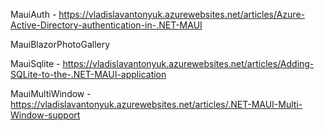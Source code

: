 MauiAuth - https://vladislavantonyuk.azurewebsites.net/articles/Azure-Active-Directory-authentication-in-.NET-MAUI

MauiBlazorPhotoGallery

MauiSqlite - https://vladislavantonyuk.azurewebsites.net/articles/Adding-SQLite-to-the-.NET-MAUI-application

MauiMultiWindow - https://vladislavantonyuk.azurewebsites.net/articles/.NET-MAUI-Multi-Window-support
